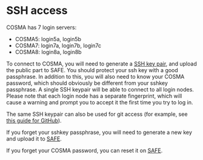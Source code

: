 # SSH access

COSMA has 7 login servers:

* COSMA5: login5a, login5b
* COSMA7: login7a, login7b, login7c
* COSMA8: login8a, login8b


To connect to COSMA, you will need to generate a [SSH key pair](ssh),
and upload the public part to SAFE. You should protect your ssh key
with a good passphrase. In addition to this, you will also need to
know your COSMA password, which should obviously be different from
your sshkey passphrase. A single SSH keypair will be able to connect
to all login nodes. Please note that each login node has a separate
fingerprint, which will cause a warning and prompt you to accept it
the first time you try to log in.

The same SSH keypair can also be used for git access (for example, see
[this guide for
GitHub](https://help.github.com/en/articles/generating-a-new-ssh-key-and-adding-it-to-the-ssh-agent)).

If you forget your sshkey passphrase, you will need to generate a new
key and upload it to [SAFE](https://safe.epcc.ed.ac.uk/dirac).

If you forget your COSMA password, you can reset it on [SAFE](https://safe.epcc.ed.ac.uk/dirac).
